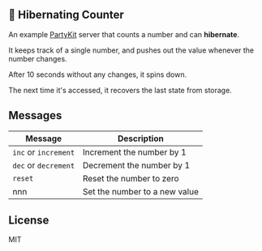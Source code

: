 ## 🎈 Hibernating Counter

An example [PartyKit](https://partykit.io) server that counts a number and can **hibernate**.

It keeps track of a single number, and pushes out the value whenever the number changes.

After 10 seconds without any changes, it spins down.

The next time it's accessed, it recovers the last state from storage.

## Messages

| Message              | Description                   |
| -----                | ------                        |
| `inc` or `increment` | Increment the number by 1     |
| `dec` or `decrement` | Decrement the number by 1     |
| `reset`              | Reset the number to zero      |
| nnn                  | Set the number to a new value |

## License

MIT
